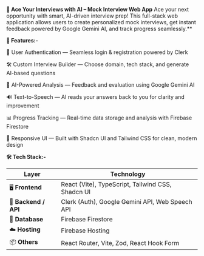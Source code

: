 **🎯 Ace Your Interviews with AI – Mock Interview Web App**
Ace your next opportunity with smart, AI-driven interview prep!
This full-stack web application allows users to create personalized mock interviews, get instant feedback powered by Google Gemini AI, and track progress seamlessly.**

**🚀 Features:-**

🔐 User Authentication — Seamless login & registration powered by Clerk

🛠️ Custom Interview Builder — Choose domain, tech stack, and generate AI-based questions

🧠 AI-Powered Analysis — Feedback and evaluation using Google Gemini AI

🔊 Text-to-Speech — AI reads your answers back to you for clarity and improvement

📊 Progress Tracking — Real-time data storage and analysis with Firebase Firestore

🎨 Responsive UI — Built with Shadcn UI and Tailwind CSS for clean, modern design


**🛠️ Tech Stack:-**

| **Layer**            | **Technology**                                    |
| -------------------- | ------------------------------------------------- |
| 🖥️ **Frontend**     | React (Vite), TypeScript, Tailwind CSS, Shadcn UI |
| 🔧 **Backend / API** | Clerk (Auth), Google Gemini API, Web Speech API   |
| 💾 **Database**      | Firebase Firestore                                |
| ☁️ **Hosting**       | Firebase Hosting                                  |
| 📦 **Others**        | React Router, Vite, Zod, React Hook Form          |
